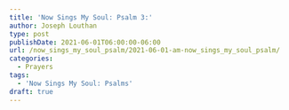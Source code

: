 ```yaml
---
title: 'Now Sings My Soul: Psalm 3:'
author: Joseph Louthan
type: post
publishDate: 2021-06-01T06:00:00-06:00
url: /now_sings_my_soul_psalm/2021-06-01-am-now_sings_my_soul_psalm/
categories:
  - Prayers
tags:
  - 'Now Sings My Soul: Psalms'
draft: true
---
```

<pre>
<div style="font-variant: small-caps;">

</div>

</pre>
